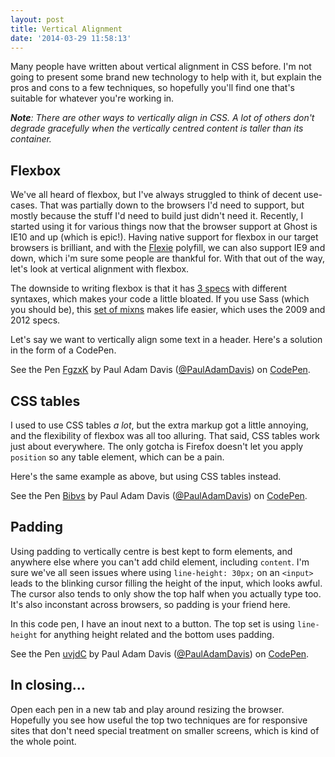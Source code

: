 ```yaml
---
layout: post
title: Vertical Alignment
date: '2014-03-29 11:58:13'
---
```


Many people have written about vertical alignment in CSS before. I'm not going to present some brand new technology to help with it, but explain the pros and cons to a few techniques, so hopefully you'll find one that's suitable for whatever you're working in.

_**Note**: There are other ways to vertically align in CSS. A lot of others don't degrade gracefully when the vertically centred content is taller than its container._

## Flexbox

We've all heard of flexbox, but I've always struggled to think of decent use-cases. That was partially down to the browsers I'd need to support, but mostly because the stuff I'd need to build just didn't need it. Recently, I started using it for various things now that the browser support at Ghost is IE10 and up (which is epic!). Having native support for flexbox in our target browsers is brilliant, and with the [Flexie](https://github.com/doctyper/flexie) polyfill, we can also support IE9 and down, which i'm sure some people are thankful for. With that out of the way, let's look at vertical alignment with flexbox.

The downside to writing flexbox is that it has [3 specs](http://css-tricks.com/old-flexbox-and-new-flexbox/) with different syntaxes, which makes your code a little bloated. If you use Sass (which you should be), this [set of mixns](https://github.com/thoughtbot/bourbon/blob/new-flex-box/app/assets/stylesheets/css3/_flex-box.scss) makes life easier, which uses the 2009 and 2012 specs.

Let's say we want to vertically align some text in a header. Here's a solution in the form of a CodePen.

<p data-height="268" data-theme-id="0" data-slug-hash="FgzxK" data-default-tab="result" class='codepen'>See the Pen <a href='http://codepen.io/PaulAdamDavis/pen/FgzxK/'>FgzxK</a> by Paul Adam Davis (<a href='http://codepen.io/PaulAdamDavis'>@PaulAdamDavis</a>) on <a href='http://codepen.io'>CodePen</a>.</p>
<script async src="//codepen.io/assets/embed/ei.js"></script>

## CSS tables

I used to use CSS tables _a lot_, but the extra markup got a little annoying, and the flexibility of flexbox was all too alluring. That said, CSS tables work just about everywhere. The only gotcha is Firefox doesn't let you apply `position` so any table element, which can be a pain.

Here's the same example as above, but using CSS tables instead.

<p data-height="268" data-theme-id="0" data-slug-hash="Bibvs" data-default-tab="result" class='codepen'>See the Pen <a href='http://codepen.io/PaulAdamDavis/pen/Bibvs/'>Bibvs</a> by Paul Adam Davis (<a href='http://codepen.io/PaulAdamDavis'>@PaulAdamDavis</a>) on <a href='http://codepen.io'>CodePen</a>.</p>
<script async src="//codepen.io/assets/embed/ei.js"></script>

## Padding

Using padding to vertically centre is best kept to form elements, and anywhere else where you can't add child element, including `content`. I'm sure we've all seen issues where using `line-height: 30px;` on an `<input>` leads to the blinking cursor filling the height of the input, which looks awful. The cursor also tends to only show the top half when you actually type too. It's also inconstant across browsers, so padding is your friend here.

In this code pen, I have an inout next to a button. The top set is using `line-height` for anything height related and the bottom uses padding.

<p data-height="210" data-theme-id="0" data-slug-hash="uvjdC" data-default-tab="result" class='codepen'>See the Pen <a href='http://codepen.io/PaulAdamDavis/pen/uvjdC/'>uvjdC</a> by Paul Adam Davis (<a href='http://codepen.io/PaulAdamDavis'>@PaulAdamDavis</a>) on <a href='http://codepen.io'>CodePen</a>.</p>
<script async src="//codepen.io/assets/embed/ei.js"></script>

## In closing...

Open each pen in a new tab and play around resizing the browser. Hopefully you see how useful the top two techniques are for responsive sites that don't need special treatment on smaller screens, which is kind of the whole point.